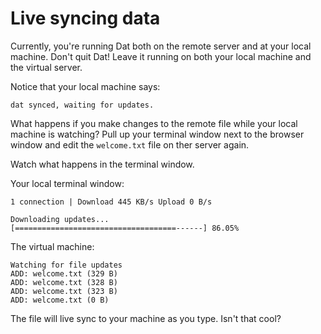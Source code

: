 # Live syncing data

Currently, you're running Dat both on the remote server and at your local machine. Don't quit Dat! Leave it running on both your local machine and the virtual server. 

Notice that your local machine says:

```
dat synced, waiting for updates.
``` 

What happens if you make changes to the remote file while your local machine is watching? Pull up your terminal window next to the browser window and edit the `welcome.txt` file on ther server again. 

Watch what happens in the terminal window. 

Your local terminal window:
```
1 connection | Download 445 KB/s Upload 0 B/s

Downloading updates...
[====================================------] 86.05%

```
The virtual machine:
```
Watching for file updates                                                          
ADD: welcome.txt (329 B)                                                           
ADD: welcome.txt (328 B)                                                           
ADD: welcome.txt (323 B)                                                           
ADD: welcome.txt (0 B) 
```
The file will live sync to your machine as you type. Isn't that cool? 
